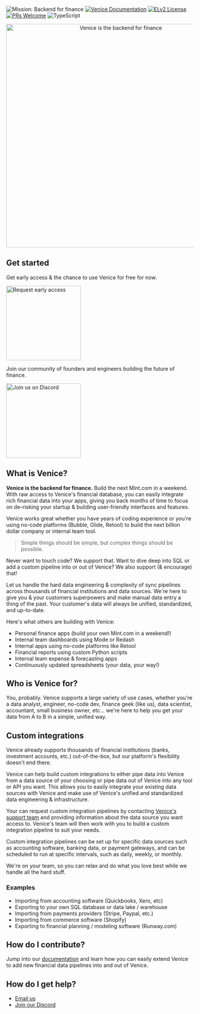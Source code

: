 ![Mission: Backend for finance](https://img.shields.io/badge/mission-Backend%20for%20finance-brightgreen)
[![Venice Documentation](https://img.shields.io/badge/read-Documentation-yellow)](http://docs.venice.is)
[![ELv2 License](https://img.shields.io/badge/license-ELv2-blue)](https://www.elastic.co/licensing/elastic-license)
[![PRs Welcome](https://img.shields.io/badge/PRs-welcome-brightgreen.svg)](https://makeapullrequest.com)
![TypeScript](https://img.shields.io/badge/language-TypeScript-blue)

<p align="center">
  <img src="/github.png" alt="Venice is the backend for finance" width="600"> 
</p>


## Get started

Get early access & the chance to use Venice for free for now.

<p>
  <a href="https://venice.is/early-access/apply" rel="nofollow">
    <img src="/early-access.png" alt="Request early access" width="200">
  </a>
</p>

Join our community of founders and engineers building the future of finance.

<p>
  <a href="https://discord.gg/gTMch6Gn2u" rel="nofollow">
    <img src="/join-discord.png" alt="Join us on Discord" width="200">
  </a>
</p>

## What is Venice?

**Venice is the backend for finance.** Build the next Mint.com in a weekend. With raw 
access to Venice's financial database, you can easily integrate rich 
financial data into your apps, giving you back months of time to focus on de-risking 
your startup & building user-friendly interfaces and features.

Venice works great whether you have years of coding experience or you're using
no-code platforms (Bubble, Glide, Retool) to build the next billion dollar company
or internal team tool. 

> Simple things should be simple, but complex things should be possible.

Never want to touch code? We support that. Want to dive deep into SQL or add a
custom pipeline into or out of Venice? We also support (& encourage) that!

Let us handle the hard data engineering & complexity of sync pipelines across 
thousands of financial institutions and data sources. We're here to give you &
your customers superpowers and make manual data entry a thing of the past. Your 
customer's data will always be unified, standardized, and up-to-date.

Here's what others are building with Venice:
- Personal finance apps (build your own Mint.com in a weekend!)
- Internal team dashboards using Mode or Redash
- Internal apps using no-code platforms like Retool
- Financial reports using custom Python scripts
- Internal team expense & forecasting apps
- Continuously updated spreadsheets (your data, your way!)

## Who is Venice for?

You, probably. Venice supports a large variety of use cases, whether you're a data analyst, engineer, no-code dev, finance geek (like us), data scientist, accountant, small business owner, etc... we're here to help you get your data from A to B in a simple, unified way.

## Custom integrations

Venice already supports thousands of financial institutions (banks, investment 
accounts, etc.) out-of-the-box, but our platform's flexibility doesn't end there.

Venice can help build custom integrations to either pipe data into Venice 
from a data source of your choosing or pipe data out of Venice into any tool or API you want. 
This allows you to easily integrate your existing data sources with Venice and 
make use of Venice's unified and standardized data engineering & infrastructure.

Your can request custom integration pipelines by contacting [Venice's support 
team](mailto:hi@venice.is) and providing information about the data source you 
want access to. Venice's team will then work with you to build a custom integration 
pipeline to suit your needs.

Custom integration pipelines can be set up for specific data sources such as 
accounting software, banking data, or payment gateways, and can be scheduled to 
run at specific intervals, such as daily, weekly, or monthly.

We're on your team, so you can relax and do what you love best while we handle all the
hard stuff.

### Examples

- Importing from accounting software (Quickbooks, Xero, etc)
- Exporting to your own SQL database or data lake / warehouse
- Importing from payments providers (Stripe, Paypal, etc.)
- Importing from commerce software (Shopify) 
- Exporting to financial planning / modeling software (Runway.com)

## How do I contribute?

Jump into our [documentation](https://docs.venice.is) and learn how you can easily extend Venice to add new financial data pipelines into and out of Venice.

## How do I get help?

- [Email us](mailto:hi@venice.is)
- [Join our Discord](https://discord.gg/gTMch6Gn2u)
